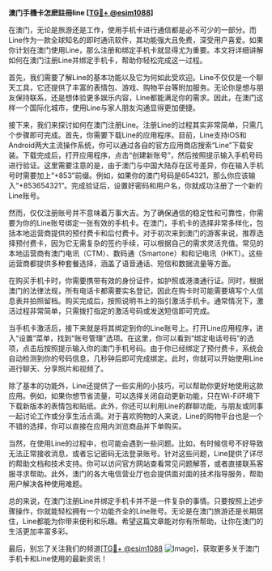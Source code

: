 **澳门手機卡怎麽註冊line [[TG💪+ @esim1088](https://t.me/s/esim1088)]**

在澳门，无论是旅游还是工作，使用手机卡进行通信都是必不可少的一部分。而Line作为一款全球知名的即时通讯软件，其功能强大且免费，深受用户喜爱。如果你计划在澳门使用Line，那么注册和绑定手机卡就显得尤为重要。本文将详细讲解如何在澳门注册Line并绑定手机卡，帮助你轻松完成这一过程。

首先，我们需要了解Line的基本功能以及它为何如此受欢迎。Line不仅仅是一个聊天工具，它还提供了丰富的表情包、游戏、购物平台等附加服务。无论你是想与朋友保持联系，还是想体验更多娱乐内容，Line都能满足你的需求。因此，在澳门这样一个国际化城市，使用Line与家人朋友沟通显得更加便捷。

接下来，我们来探讨如何在澳门注册Line。注册Line的过程其实非常简单，只需几个步骤即可完成。首先，你需要下载Line的应用程序。目前，Line支持iOS和Android两大主流操作系统，你可以通过各自的官方应用商店搜索“Line”下载安装。下载完成后，打开应用程序，点击“创建新账号”，然后按照提示输入手机号码进行验证。这里需要注意的是，由于澳门与中国大陆存在区号差异，你在输入手机号时需要加上“+853”前缀。例如，如果你的澳门号码是654321，那么你应该输入“+853654321”。完成验证后，设置好密码和用户名，你就成功注册了一个新的Line账号。

然而，仅仅注册账号并不意味着万事大吉。为了确保通信的稳定性和可靠性，你需要为你的Line账号绑定一张有效的手机卡。在澳门，手机卡的选择非常多样化，包括本地运营商提供的预付费卡和后付费卡。对于初次来到澳门的游客来说，推荐选择预付费卡，因为它无需复杂的签约手续，可以根据自己的需求灵活充值。常见的本地运营商有澳门电讯（CTM）、数码通（Smartone）和和记电讯（HKT）。这些运营商都提供多种套餐选择，涵盖了语音通话、短信和数据流量等方面。

在购买手机卡时，你需要携带有效的身份证件，如护照或港澳通行证。同时，根据澳门的法律法规，所有电话卡都需要实名登记，因此在购卡时可能需要填写个人信息表并拍照留档。购买完成后，按照说明书上的指引激活手机卡。通常情况下，激活过程非常简单，只需拨打指定的激活号码或发送短信即可完成。

当手机卡激活后，接下来就是将其绑定到你的Line账号上。打开Line应用程序，进入“设置”菜单，找到“账号管理”选项。在这里，你可以看到“绑定电话号码”的选项，点击后按照提示输入你的澳门手机号码。由于你已经绑定了预付费卡，系统会自动检测到你的号码信息，几秒钟后即可完成绑定。此时，你就可以开始使用Line进行聊天、分享照片和视频了。

除了基本的功能外，Line还提供了一些实用的小技巧，可以帮助你更好地使用这款应用。例如，如果你想节省流量，可以选择关闭自动更新功能，只在Wi-Fi环境下下载新版本的表情包和贴纸。此外，你还可以利用Line的群聊功能，与朋友或同事一起讨论工作或分享生活点滴。对于喜欢购物的人来说，Line的购物平台也是一个不错的选择，你可以直接在应用内浏览商品并下单购买。

当然，在使用Line的过程中，也可能会遇到一些问题。比如，有时候信号不好导致无法正常接收消息，或者忘记密码无法登录账号。针对这些问题，Line提供了详尽的帮助文档和技术支持。你可以访问官方网站查看常见问题解答，或者直接联系客服寻求帮助。此外，澳门的各大电信营业厅也会提供面对面的技术指导服务，帮助用户解决各种使用难题。

总的来说，在澳门注册Line并绑定手机卡并不是一件复杂的事情。只要按照上述步骤操作，你就能轻松拥有一个功能齐全的Line账号。无论是在澳门旅游还是长期居住，Line都能为你带来便利和乐趣。希望这篇文章能对你有所帮助，让你在澳门的生活更加丰富多彩。

最后，别忘了关注我们的频道[[TG💪+ @esim1088](https://t.me/s/esim1088) ![Image](https://i.postimg.cc/4NQfJmqS/Snipaste-2025-05-13-00-14-12.png)]，获取更多关于澳门手机卡和Line使用的最新资讯！